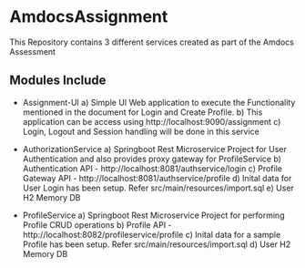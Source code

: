 # AmdocsAssignment

This Repository contains 3 different services created as part of the Amdocs Assessment

## Modules Include

- Assignment-UI 
	a) Simple UI Web application to execute the Functionality mentioned in the document for Login and Create Profile.
	b) This application can be access using http://localhost:9090/assignment
	c) Login, Logout and Session handling will be done in this service

- AuthorizationService
	a) Springboot Rest Microservice Project for User Authentication and also provides proxy gateway for ProfileService
	b) Authentication API - http://localhost:8081/authservice/login
	c) Profile Gateway API - http://localhost:8081/authservice/profile
	d) Inital data for User Login has been setup. Refer src/main/resources/import.sql
	e) User H2 Memory DB
	
- ProfileService
	a) Springboot Rest Microservice Project for performing Profile CRUD operations
	b) Profile API - http://localhost:8082/profileservice/profile
	c) Inital data for a sample Profile has been setup. Refer src/main/resources/import.sql
	d) User H2 Memory DB
